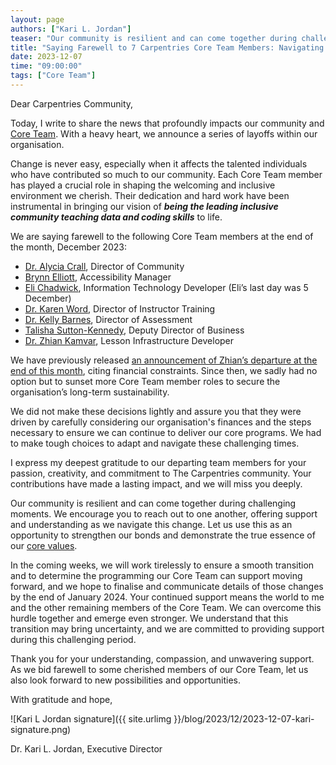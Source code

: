 ```yaml
---
layout: page
authors: ["Kari L. Jordan"]
teaser: "Our community is resilient and can come together during challenging moments."
title: "Saying Farewell to 7 Carpentries Core Team Members: Navigating Change Together"
date: 2023-12-07
time: "09:00:00"
tags: ["Core Team"]
---
```


Dear Carpentries Community,

Today, I write to share the news that profoundly impacts our community and [Core Team](https://carpentries.org/team/). With a heavy heart, we announce a series of layoffs within our organisation.

Change is never easy, especially when it affects the talented individuals who have contributed so much to our community. Each Core Team member has played a crucial role in shaping the welcoming and inclusive environment we cherish. Their dedication and hard work have been instrumental in bringing our vision of  _**being the leading inclusive community teaching data and coding skills**_ to life.

We are saying farewell to the following Core Team members at the end of the month, December 2023:

* [Dr. Alycia Crall](https://carpentries.org/blog/2021/07/introducing-the-carpentries-director-of-community/), Director of Community
* [Brynn Elliott](https://carpentries.org/blog/2022/04/introducing-accessibility-coordinator/), Accessibility Manager
* [Eli Chadwick](https://carpentries.org/blog/2023/01/introducing-it-developer/), Information Technology Developer (Eli’s last day was 5 December)
* [Dr. Karen Word](https://carpentries.org/blog/2020/01/instructor-training-director/), Director of Instructor Training
* [Dr. Kelly Barnes](https://carpentries.org/blog/2022/11/director-of-assessment/), Director of Assessment
* [Talisha Sutton-Kennedy](https://carpentries.org/blog/2023/01/announcing-our-new-deputy-director-of-business/), Deputy Director of Business
* [Dr. Zhian Kamvar](https://carpentries.org/blog/2020/03/lesson-infrastructure-technology-developer/), Lesson Infrastructure Developer

We have previously released [an announcement of Zhian’s departure at the end of this month](https://carpentries.org/blog/2023/06/lesson-infrastructure-updates/), citing financial constraints. Since then, we sadly had no option but to sunset more Core Team member roles to secure the organisation’s long-term sustainability. 

We did not make these decisions lightly and assure you that they were driven by carefully considering our organisation's finances and the steps necessary to ensure we can continue to deliver our core programs. We had to make tough choices to adapt and navigate these challenging times.

I express my deepest gratitude to our departing team members for your passion, creativity, and commitment to The Carpentries community. Your contributions have made a lasting impact, and we will miss you deeply. 

Our community is resilient and can come together during challenging moments. We encourage you to reach out to one another, offering support and understanding as we navigate this change. Let us use this as an opportunity to strengthen our bonds and demonstrate the true essence of our [core values](https://carpentries.org/values/).

In the coming weeks, we will work tirelessly to ensure a smooth transition and to determine the programming our Core Team can support moving forward, and we hope to finalise and communicate details of those changes by the end of January 2024. Your continued support means the world to me and the other remaining members of the Core Team. We can overcome this hurdle together and emerge even stronger. We understand that this transition may bring uncertainty, and we are committed to providing support during this challenging period.

Thank you for your understanding, compassion, and unwavering support. As we bid farewell to some cherished members of our Core Team, let us also look forward to new possibilities and opportunities.

With gratitude and hope,

![Kari L Jordan signature]({{ site.urlimg }}/blog/2023/12/2023-12-07-kari-signature.png)

Dr. Kari L. Jordan, Executive Director
